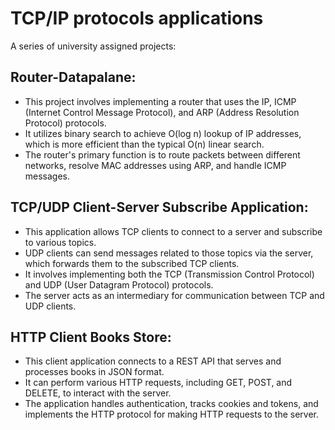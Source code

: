 # TCP/IP protocols applications

A series of university assigned projects:

## Router-Datapalane:
- This project involves implementing a router that uses the IP, ICMP (Internet Control Message Protocol), and ARP (Address Resolution Protocol) protocols.
- It utilizes binary search to achieve O(log n) lookup of IP addresses, which is more efficient than the typical O(n) linear search.
- The router's primary function is to route packets between different networks, resolve MAC addresses using ARP, and handle ICMP messages.

## TCP/UDP Client-Server Subscribe Application:
- This application allows TCP clients to connect to a server and subscribe to various topics.
- UDP clients can send messages related to those topics via the server, which forwards them to the subscribed TCP clients.
- It involves implementing both the TCP (Transmission Control Protocol) and UDP (User Datagram Protocol) protocols.
- The server acts as an intermediary for communication between TCP and UDP clients.

## HTTP Client Books Store:
- This client application connects to a REST API that serves and processes books in JSON format.
- It can perform various HTTP requests, including GET, POST, and DELETE, to interact with the server.
- The application handles authentication, tracks cookies and tokens, and implements the HTTP protocol for making HTTP requests to the server.


